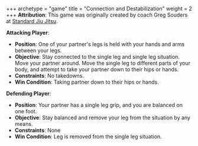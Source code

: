 +++
archetype = "game"
title = "Connection and Destabilization"
weight = 2
+++
**Attribution**: This game was originally created by coach Greg Souders at [Standard Jiu Jitsu](https://standardjiujitsu.com).


**Attacking Player**:
  * **Position**: One of your partner's legs is held with your hands and arms between your legs.
  * **Objective**: Stay connected to the single leg and single leg situation. Move your partner around. Move the single leg to different parts of your body, and attempt to take your partner down to their hips or hands.
  * **Constraints**: No takedowns.
  * **Win Condition**: Taking partner down to their hips or hands.

**Defending Player**:
  * **Position**: Your partner has a single leg grip, and you are balanced on one foot.
  * **Objective**: Stay balanced and remove your leg from the situation by any means.
  * **Constraints**: None
  * **Win Condition**: Leg is removed from the single leg situation.
